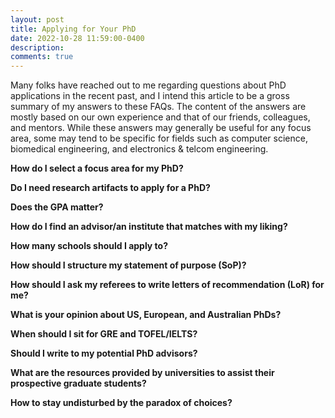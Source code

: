```yaml
---
layout: post
title: Applying for Your PhD
date: 2022-10-28 11:59:00-0400
description: 
comments: true
---
```


Many folks have reached out to me regarding questions about PhD applications in the recent past, and I intend this article to be a gross summary of my answers to these FAQs. The content of the answers are mostly based on our own experience and that of our friends, colleagues, and mentors. While these answers may generally be useful for any focus area, some may tend to be specific for fields such as computer science, biomedical engineering, and electronics & telcom engineering.

**How do I select a focus area for my PhD?**

**Do I need research artifacts to apply for a PhD?**

**Does the GPA matter?**

**How do I find an advisor/an institute that matches with my liking?**

**How many schools should I apply to?**

**How should I structure my statement of purpose (SoP)?**

**How should I ask my referees to write letters of recommendation (LoR) for me?**

**What is your opinion about US, European, and Australian PhDs?**

**When should I sit for GRE and TOFEL/IELTS?**

**Should I write to my potential PhD advisors?**

**What are the resources provided by universities to assist their prospective graduate students?**

**How to stay undisturbed by the paradox of choices?**





